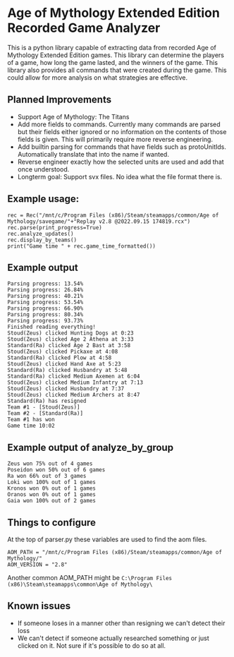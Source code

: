 # Age of Mythology Extended Edition Recorded Game Analyzer
This is a python library capable of extracting data from recorded Age of Mythology Extended Edition games. This library can determine the players of a game, how long the game lasted, and the winners of the game. This library also provides all commands that were created during the game. This could allow for more analysis on what strategies are effective.

## Planned Improvements
- Support Age of Mythology: The Titans
- Add more fields to commands. Currently many commands are parsed but their fields either ignored or no information on the contents of those fields is given. This will primarily require more reverse engineering.
- Add builtin parsing for commands that have fields such as protoUnitIds. Automatically translate that into the name if wanted.
- Reverse engineer exactly how the selected units are used and add that once understood.
- Longterm goal: Support svx files. No idea what the file format there is.

## Example usage:
```
rec = Rec("/mnt/c/Program Files (x86)/Steam/steamapps/common/Age of Mythology/savegame/"+"Replay v2.8 @2022.09.15 174819.rcx")
rec.parse(print_progress=True)
rec.analyze_updates()
rec.display_by_teams()
print("Game time " + rec.game_time_formatted())
```
## Example output
```
Parsing progress: 13.54%
Parsing progress: 26.84%
Parsing progress: 40.21%
Parsing progress: 53.54%
Parsing progress: 66.90%
Parsing progress: 80.34%
Parsing progress: 93.73%
Finished reading everything!
Stoud(Zeus) clicked Hunting Dogs at 0:23
Stoud(Zeus) clicked Age 2 Athena at 3:33
Standard(Ra) clicked Age 2 Bast at 3:58
Stoud(Zeus) clicked Pickaxe at 4:08
Standard(Ra) clicked Plow at 4:58
Stoud(Zeus) clicked Hand Axe at 5:23
Standard(Ra) clicked Husbandry at 5:48
Standard(Ra) clicked Medium Axemen at 6:04
Stoud(Zeus) clicked Medium Infantry at 7:13
Stoud(Zeus) clicked Husbandry at 7:37
Stoud(Zeus) clicked Medium Archers at 8:47
Standard(Ra) has resigned
Team #1 - [Stoud(Zeus)]
Team #2 - [Standard(Ra)]
Team #1 has won
Game time 10:02
```

## Example output of analyze_by_group
```
Zeus won 75% out of 4 games
Poseidon won 50% out of 6 games
Ra won 66% out of 3 games
Loki won 100% out of 1 games
Kronos won 0% out of 1 games
Oranos won 0% out of 1 games
Gaia won 100% out of 2 games
```

## Things to configure
At the top of parser.py these variables are used to find the aom files.

`AOM_PATH = "/mnt/c/Program Files (x86)/Steam/steamapps/common/Age of Mythology/"`<br>
`AOM_VERSION = "2.8"`

Another common AOM_PATH might be `C:\Program Files (x86)\Steam\steamapps\common\Age of Mythology\`

## Known issues
- If someone loses in a manner other than resigning we can't detect their loss
- We can't detect if someone actually researched something or just clicked on it. Not sure if it's possible to do so at all.